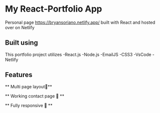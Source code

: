 # My React-Portfolio App

Personal page https://bryansoriano.netlify.app/ built with React and hosted over on Netlify

## Built using

This portfolio project utilizes
-React.js
-Node.js
-EmailJS
-CSS3
-VsCode
-Netlify

## Features

** Multi page layout📖** 

** Working contact page 📧 **

** Fully responsive 📱 **
